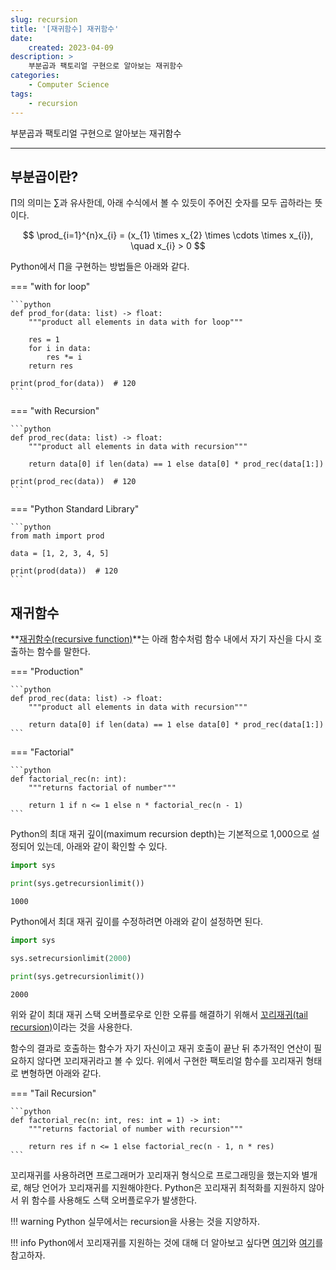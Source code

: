 ```yaml
---
slug: recursion
title: '[재귀함수] 재귀함수'
date:
    created: 2023-04-09
description: >
    부분곱과 팩토리얼 구현으로 알아보는 재귀함수
categories:
    - Computer Science
tags:
    - recursion
---
```


부분곱과 팩토리얼 구현으로 알아보는 재귀함수

<!-- more -->

---

## 부분곱이란?

$\prod$의 의미는 $\sum$과 유사한데, 아래 수식에서 볼 수 있듯이 주어진 숫자를 모두 곱하라는 뜻이다.  

$$
\prod_{i=1}^{n}x_{i} = (x_{1} \times x_{2} \times \cdots \times x_{i}), \quad x_{i} > 0
$$

Python에서 $\prod$을 구현하는 방법들은 아래와 같다.  

=== "with for loop"

    ```python
    def prod_for(data: list) -> float:
        """product all elements in data with for loop"""

        res = 1
        for i in data:
            res *= i
        return res

    print(prod_for(data))  # 120
    ```

=== "with Recursion"

    ```python
    def prod_rec(data: list) -> float:
        """product all elements in data with recursion"""

        return data[0] if len(data) == 1 else data[0] * prod_rec(data[1:])

    print(prod_rec(data))  # 120
    ```
    
=== "Python Standard Library"

    ```python
    from math import prod

    data = [1, 2, 3, 4, 5]

    print(prod(data))  # 120
    ```

## 재귀함수

**[재귀함수(recursive function)](./2023-04-09-recursion.md)**는 아래 함수처럼 함수 내에서 자기 자신을 다시 호출하는 함수를 말한다.  

=== "Production"

    ```python
    def prod_rec(data: list) -> float:
        """product all elements in data with recursion"""

        return data[0] if len(data) == 1 else data[0] * prod_rec(data[1:])
    ```

=== "Factorial"

    ```python
    def factorial_rec(n: int):
        """returns factorial of number"""

        return 1 if n <= 1 else n * factorial_rec(n - 1)
    ```

Python의 최대 재귀 깊이(maximum recursion depth)는 기본적으로 1,000으로 설정되어 있는데, 아래와 같이 확인할 수 있다.  

```python
import sys

print(sys.getrecursionlimit())
```
```
1000
```

Python에서 최대 재귀 깊이를 수정하려면 아래와 같이 설정하면 된다.  

```python
import sys

sys.setrecursionlimit(2000)

print(sys.getrecursionlimit())
```
```
2000
```

위와 같이 최대 재귀 스택 오버플로우로 인한 오류를 해결하기 위해서 [꼬리재귀(tail recursion)](https://en.wikipedia.org/wiki/Tail_call)이라는 것을 사용한다.  

함수의 결과로 호출하는 함수가 자기 자신이고 재귀 호출이 끝난 뒤 추가적인 연산이 필요하지 않다면 꼬리재귀라고 볼 수 있다. 위에서 구현한 팩토리얼 함수를 꼬리재귀 형태로 변형하면 아래와 같다.  

=== "Tail Recursion"

    ```python
    def factorial_rec(n: int, res: int = 1) -> int:
        """returns factorial of number with recursion"""

        return res if n <= 1 else factorial_rec(n - 1, n * res)
    ```

꼬리재귀를 사용하려면 프로그래머가 꼬리재귀 형식으로 프로그래밍을 했는지와 별개로, 해당 언어가 꼬리재귀를 지원해야한다. Python은 꼬리재귀 최적화를 지원하지 않아서 위 함수를 사용해도 스택 오버플로우가 발생한다.  

!!! warning
    Python 실무에서는 recursion을 사용는 것을 지양하자.  

!!! info
    Python에서 꼬리재귀를 지원하는 것에 대해 더 알아보고 싶다면 [여기](https://chrispenner.ca/posts/python-tail-recursion)와 [여기](http://philosophical.one/posts/tail-recursion-in-python/)를 참고하자.  